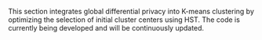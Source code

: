 This section integrates global differential privacy into K-means clustering by optimizing the selection of initial cluster centers using HST. The code is currently being developed and will be continuously updated.
